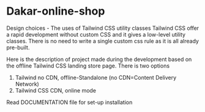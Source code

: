 # Dakar-online-shop

Design choices -  The uses of Tailwind CSS utility classes
Tailwind CSS offer a rapid development without custom CSS and it gives a low-level utility classes. There is no need to write a single custom css rule as it is all  already pre-built.

Here is the description of project made during the development based on the offline Tailwind CSS landing store page.
There is two options
1. Tailwind no CDN, offline-Standalone (no CDN=Content Delivery Network) 
2. Tailwind CSS CDN, online mode 

Read DOCUMENTATION file for set-up installation